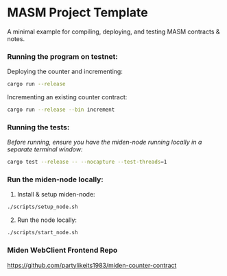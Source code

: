 # MASM Project Template

A minimal example for compiling, deploying, and testing MASM contracts & notes.

### Running the program on testnet:
Deploying the counter and incrementing:
```bash
cargo run --release
```

Incrementing an existing counter contract:
```bash
cargo run --release --bin increment
```

### Running the tests:
*Before running, ensure you have the miden-node running locally in a separate terminal window:*
```bash
cargo test --release -- --nocapture --test-threads=1
```

### Run the miden-node locally:
1) Install & setup miden-node:
```bash
./scripts/setup_node.sh
```

2) Run the node locally: 
```bash
./scripts/start_node.sh
```

### Miden WebClient Frontend Repo

https://github.com/partylikeits1983/miden-counter-contract
